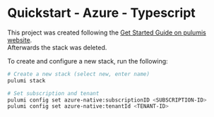 # Quickstart - Azure - Typescript
This project was created following the [Get Started Guide on pulumis website](https://www.pulumi.com/docs/get-started/azure/).  
Afterwards the stack was deleted.  

To create and configure a new stack, run the following:  
```bash
# Create a new stack (select new, enter name)
pulumi stack

# Set subscription and tenant
pulumi config set azure-native:subscriptionID <SUBSCRIPTION-ID>
pulumi config set azure-native:tenantId <TENANT-ID>
```